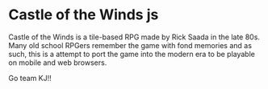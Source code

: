 # Castle of the Winds js

Castle of the Winds is a tile-based RPG made by Rick Saada in the late 80s. Many old school RPGers remember the game
with fond memories and as such, this is a attempt to port the game into the modern era to be playable on mobile and web
browsers.

Go team KJ!!